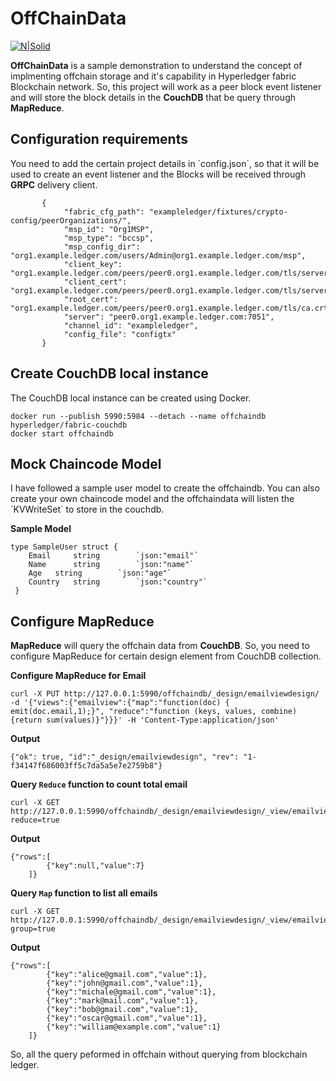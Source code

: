 <h1>OffChainData</h1>
<p><a href="https://www.hyperledger.org/projects/fabric"><img src="https://www.hyperledger.org/wp-content/uploads/2016/09/logo_hl_new.png" alt="N|Solid"></a></p>
<p><b>OffChainData</b> is a sample demonstration to understand the concept of implmenting offchain storage and it's capability in Hyperledger fabric Blockchain network.
 So, this project will work as a peer block event listener and will store the block details in the <b>CouchDB</b> that be query through <b>MapReduce</b>.</p>
 
 <h2>Configuration requirements</h2>
 <p>You need to add the certain project details in `config.json`, so that it will be used to create an event listener and the Blocks will be received through <b>GRPC</b> delivery
client. </p>

````````````````````````````````````````````````````````````````````````````````````````````````````````````
       {
            "fabric_cfg_path": "exampleledger/fixtures/crypto-config/peerOrganizations/",
            "msp_id": "Org1MSP",
            "msp_type": "bccsp",    
            "msp_config_dir": "org1.example.ledger.com/users/Admin@org1.example.ledger.com/msp",
            "client_key": "org1.example.ledger.com/peers/peer0.org1.example.ledger.com/tls/server.key",
            "client_cert": "org1.example.ledger.com/peers/peer0.org1.example.ledger.com/tls/server.crt",
            "root_cert": "org1.example.ledger.com/peers/peer0.org1.example.ledger.com/tls/ca.crt",
            "server": "peer0.org1.example.ledger.com:7051",
            "channel_id": "exampleledger",
            "config_file": "configtx"
       }
`````````````````````````````````````````````````````````````````````````````````````````````````````````````````

<h2>Create CouchDB local instance </h2>

The CouchDB local instance can be created using Docker.
```````````````````````````````````````````````````````````````````````````````````````````````````````````````
docker run --publish 5990:5984 --detach --name offchaindb hyperledger/fabric-couchdb
docker start offchaindb
`````````````````````````````````````````````````````````````````````````````````````````````````````````````````

<h2> Mock Chaincode Model</h2>
I have followed a sample user model to create the offchaindb. You can also create your own chaincode model and the offchaindata
will listen the `KVWriteSet` to store in the couchdb.

<b>Sample Model</b>
``````````````````````````````````````````````````````````````````````````````````````````````````````````````````
type SampleUser struct {
	Email 	  string 		`json:"email"`	
	Name 	  string 		`json:"name"`
	Age	  string		`json:"age"`
	Country   string		`json:"country"`
 }
``````````````````````````````````````````````````````````````````````````````````````````````````````````````````

<h2>Configure MapReduce</h2>

<p><b>MapReduce</b> will query the offchain data from <b>CouchDB</b>. So, you need to configure MapReduce for certain design element from CouchDB collection.</p>

<b>Configure MapReduce for Email</b>
````````````````````````````````````````````````````````````````````````````````````````````````````````````````
curl -X PUT http://127.0.0.1:5990/offchaindb/_design/emailviewdesign/ -d '{"views":{"emailview":{"map":"function(doc) { emit(doc.email,1);}", "reduce":"function (keys, values, combine) {return sum(values)}"}}}' -H 'Content-Type:application/json'
````````````````````````````````````````````````````````````````````````````````````````````````````````````````
<b>Output</b>
````````````````````````````````````````````````````````````````````````````````````````````````````````````````
{"ok": true, "id":"_design/emailviewdesign", "rev": "1-f34147f686003ff5c7da5a5e7e2759b8"}
````````````````````````````````````````````````````````````````````````````````````````````````````````````````

<b>Query `Reduce` function to count total email</b>
```````````````````````````````````````````````````````````````````````````````````````````````````````````````
curl -X GET http://127.0.0.1:5990/offchaindb/_design/emailviewdesign/_view/emailview?reduce=true
```````````````````````````````````````````````````````````````````````````````````````````````````````````````
<b>Output</b> 
```````````````````````````````````````````````````````````````````````````````````````````````````````````````
{"rows":[
		{"key":null,"value":7}
	]}
```````````````````````````````````````````````````````````````````````````````````````````````````````````````

<b>Query `Map` function to list all emails</b>
```````````````````````````````````````````````````````````````````````````````````````````````````````````````
curl -X GET http://127.0.0.1:5990/offchaindb/_design/emailviewdesign/_view/emailview?group=true
```````````````````````````````````````````````````````````````````````````````````````````````````````````````
<b>Output</b>
```````````````````````````````````````````````````````````````````````````````````````````````````````````````
{"rows":[
		{"key":"alice@gmail.com","value":1},
		{"key":"john@gmail.com","value":1},
		{"key":"michale@gmail.com","value":1},
		{"key":"mark@mail.com","value":1},
		{"key":"bob@gmail.com","value":1},
		{"key":"oscar@gmail.com","value":1},
		{"key":"william@example.com","value":1}
	]}
```````````````````````````````````````````````````````````````````````````````````````````````````````````````

So, all the query peformed in offchain without querying from blockchain ledger.

